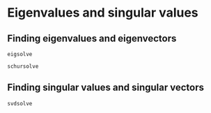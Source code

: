 # Eigenvalues and singular values

## Finding eigenvalues and eigenvectors
```@docs
eigsolve
```

```@docs
schursolve
```

## Finding singular values and singular vectors
```@docs
svdsolve
```
